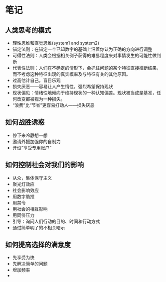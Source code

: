 # 笔记

## 人类思考的模式

- 理性思维和直觉思维(system1 and system2)
- 锚定法则：在锚定一个已知数字的基础上沿着你认为正确的方向进行调整
- 可得性法则：人类会根据相关例子获得的难易程度来对事情发生的可能性做判断
- 代表性法则：人们在不确定的情形下，会抓住问题的某个特征直接推断结果，而不考虑这种特征出现的真实概率及与特征有关的其他原因。
- 过高估计自己，盲目乐观
- 损失厌恶——容易让人产生惰性，强烈希望保持现状
- 现状偏见：情绪性地倾向于维持现状的一种认知偏差。现状被当成是基准，任何改变都被视为一种损失。
- “浪费”比“节省”更容易打动人——损失厌恶

## 如何战胜诱惑

- 停下来冷静想一想
- 邀请外援加强你的自制力
- 开设“享受专用账户”

## 如何控制社会对我们的影响

- 从众，集体保守主义
- 聚光灯效应
- 社会影响效应
- 用数字助推
- 用禁令
- 用社会的相互影响
- 用同侪压力
- 引导：询问人们行动的目的、时间和行动方式
- 通过简单明了的不相关暗示

## 如何提高选择的满意度

- 先享受为快
- 先解决简单的问题
- 增加频率
- 